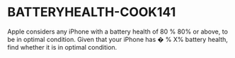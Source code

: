 # BATTERYHEALTH-COOK141
Apple considers any iPhone with a battery health of  80 % 80% or above, to be in optimal condition.  Given that your iPhone has  � % X% battery health, find whether it is in optimal condition.
